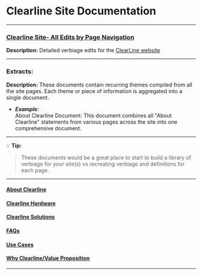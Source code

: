# Clearline Site Documentation
___  

### [Clearline Site- All Edits by Page Navigation](edits.md)
**Description:**
 Detailed verbiage edits for the [ClearLine website](https://clearlineapps.com/)

___  

### Extracts:

**Description:**
These documents contain recurring themes compiled from all the site pages. Each theme or piece of information is aggregated into a single document.

- _**Example:**_  
About Clearline Document:
This document combines all "About Clearline" statements from various pages across the site into one comprehensive document.  

___    


💡 **Tip:**
> These documents would be a great place to start to build a library of verbiage for your site(s) vs recreating verbiage and definitions for each page.  

___  


#### [About Clearline](./about.md)
#### [Clearline Hardware](./hardware.md)
#### [Clearline Solutions](./solutions.md)
#### [FAQs](./faqs.md)
####  [Use Cases](./use.md)
#### [Why Clearline/Value Proposition](./why.md)  

____


